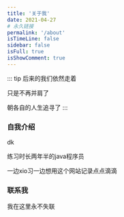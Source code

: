 ```yaml
---
title: '关于我'
date: 2021-04-27
# 永久链接
permalink: '/about'
isTimeLine: false
sidebar: false
isFull: true
isShowComment: true
---
```


::: tip
后来的我们依然走着

只是不再并肩了

朝各自的人生追寻了
:::

<!-- <AutoInput/> -->

### 自我介绍
dk

练习时长两年半的java程序员

一边xio习一边想用这个网站记录点点滴滴


### 联系我

我在这里永不失联




